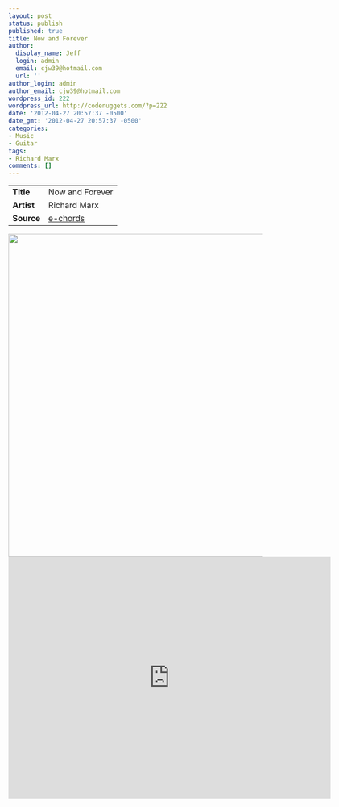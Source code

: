```yaml
---
layout: post
status: publish
published: true
title: Now and Forever
author:
  display_name: Jeff
  login: admin
  email: cjw39@hotmail.com
  url: ''
author_login: admin
author_email: cjw39@hotmail.com
wordpress_id: 222
wordpress_url: http://codenuggets.com/?p=222
date: '2012-04-27 20:57:37 -0500'
date_gmt: '2012-04-27 20:57:37 -0500'
categories:
- Music
- Guitar
tags:
- Richard Marx
comments: []
---
```

<table>
<tr>
<td><b>Title</b></td>
<td>Now and Forever</td>
</tr>
<tr>
<td><b>Artist</b></td>
<td>Richard Marx</td>
</tr>
<tr>
<td><b>Source</b></td>
<td><a href="http://www.e-chords.com/chords/richard-marx/now-and-forever">e-chords</a></td>
</tr>
</tr>
</table>
<img src="http://codenuggets.com/wp-content/uploads/2012/04/Now-and-Forever-612x1024.png" alt="" title="Now and Forever Chrods" width="640" />

<iframe width="640" height="480" src="http://www.youtube.com/embed/OeDiK2uy3DU" frameborder="0" allowfullscreen></iframe>

